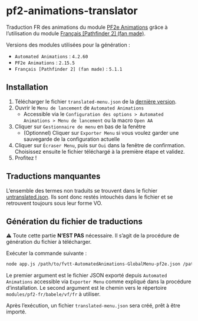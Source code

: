 # pf2-animations-translator

Traduction FR des animations du module [PF2e Animations](https://foundryvtt.com/packages/pf2e-jb2a-macros) grâce à
l’utilisation du module [Français [Pathfinder 2] (fan made)](https://foundryvtt.com/packages/pf2-fr).

Versions des modules utilisées pour la génération :

* `Automated Animations` : `4.2.60`
* `PF2e Animations` : `2.15.5`
* `Français [Pathfinder 2] (fan made)` : `5.1.1`

## Installation

1. Télécharger le fichier `translated-menu.json` de
   la [dernière version](https://github.com/DjLeChuck/pf2-animations-translator/releases/latest).
2. Ouvrir le `Menu de lancement` de `Automated Animations`
    * Accessible via le `Configuration des options > Automated Animations > Menu de lancement` ou la macro `Open AA`
3. Cliquer sur `Gestionnaire de menu` en bas de la fenêtre
    * (Optionnel) Cliquer sur `Exporter Menu` si vous voulez garder une sauvegarde de la configuration actuelle
4. Cliquer sur `Écraser Menu`, puis sur `Oui` dans la fenêtre de confirmation. Choisissez ensuite le fichier téléchargé
   à la première étape et validez.
5. Profitez !

## Traductions manquantes

L’ensemble des termes non traduits se trouvent dans le fichier [untranslated.json](./untranslated.json). Ils sont donc
restés intouchés dans le fichier et se retrouvent toujours sous leur forme VO.

## Génération du fichier de traductions

⚠️ Toute cette partie **N’EST PAS** nécessaire. Il s’agit de la procédure de génération du fichier à télécharger.

Exécuter la commande suivante :

```bash
node app.js /path/to/fvtt-AutomatedAnimations-GlobalMenu-pf2e.json /path/to/FoundryVTT/Data/modules/pf2-fr/babele/vf/fr
```

Le premier argument est le fichier JSON exporté depuis `Automated Animations` accessible via `Exporter Menu` comme
expliqué dans la procédure d’installation.
Le second argument est le chemin vers le répertoire `modules/pf2-fr/babele/vf/fr` à utiliser.

Après l’exécution, un fichier `translated-menu.json` sera créé, prêt à être importé.
